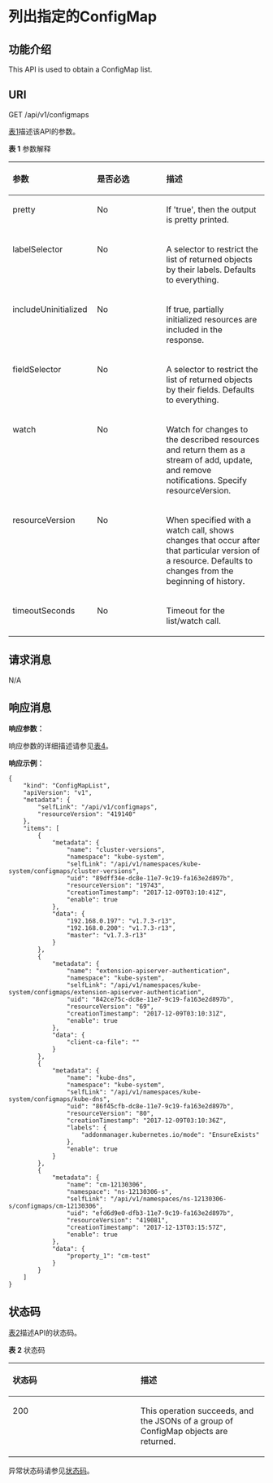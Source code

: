 # 列出指定的ConfigMap<a name="cce_02_0175"></a>

## 功能介绍<a name="section13111539"></a>

This API is used to obtain a ConfigMap list.

## URI<a name="section50894989"></a>

GET /api/v1/configmaps

[表1](#d0e44223)描述该API的参数。

**表 1**  参数解释

<a name="d0e44223"></a>
<table><thead align="left"><tr id="row29971"><th class="cellrowborder" valign="top" width="33%" id="mcps1.2.4.1.1"><p id="p65652297517"><a name="p65652297517"></a><a name="p65652297517"></a>参数</p>
</th>
<th class="cellrowborder" valign="top" width="27%" id="mcps1.2.4.1.2"><p id="p165661629135114"><a name="p165661629135114"></a><a name="p165661629135114"></a>是否必选</p>
</th>
<th class="cellrowborder" valign="top" width="40%" id="mcps1.2.4.1.3"><p id="p14567629115114"><a name="p14567629115114"></a><a name="p14567629115114"></a>描述</p>
</th>
</tr>
</thead>
<tbody><tr id="row57265865"><td class="cellrowborder" valign="top" width="33%" headers="mcps1.2.4.1.1 "><p id="p8023508"><a name="p8023508"></a><a name="p8023508"></a>pretty</p>
</td>
<td class="cellrowborder" valign="top" width="27%" headers="mcps1.2.4.1.2 "><p id="p45924424"><a name="p45924424"></a><a name="p45924424"></a>No</p>
</td>
<td class="cellrowborder" valign="top" width="40%" headers="mcps1.2.4.1.3 "><p id="p28890827"><a name="p28890827"></a><a name="p28890827"></a>If 'true', then the output is pretty printed.</p>
</td>
</tr>
<tr id="row58690859"><td class="cellrowborder" valign="top" width="33%" headers="mcps1.2.4.1.1 "><p id="p56339147"><a name="p56339147"></a><a name="p56339147"></a>labelSelector</p>
</td>
<td class="cellrowborder" valign="top" width="27%" headers="mcps1.2.4.1.2 "><p id="p68175"><a name="p68175"></a><a name="p68175"></a>No</p>
</td>
<td class="cellrowborder" valign="top" width="40%" headers="mcps1.2.4.1.3 "><p id="p5522208"><a name="p5522208"></a><a name="p5522208"></a>A selector to restrict the list of returned objects by their labels. Defaults to everything.</p>
</td>
</tr>
<tr id="row49699872"><td class="cellrowborder" valign="top" width="33%" headers="mcps1.2.4.1.1 "><p id="p66266702"><a name="p66266702"></a><a name="p66266702"></a>includeUninitialized</p>
</td>
<td class="cellrowborder" valign="top" width="27%" headers="mcps1.2.4.1.2 "><p id="p66002685"><a name="p66002685"></a><a name="p66002685"></a>No</p>
</td>
<td class="cellrowborder" valign="top" width="40%" headers="mcps1.2.4.1.3 "><p id="p66011391"><a name="p66011391"></a><a name="p66011391"></a>If true, partially initialized resources are included in the response.</p>
</td>
</tr>
<tr id="row57231613"><td class="cellrowborder" valign="top" width="33%" headers="mcps1.2.4.1.1 "><p id="p5249053"><a name="p5249053"></a><a name="p5249053"></a>fieldSelector</p>
</td>
<td class="cellrowborder" valign="top" width="27%" headers="mcps1.2.4.1.2 "><p id="p22520158"><a name="p22520158"></a><a name="p22520158"></a>No</p>
</td>
<td class="cellrowborder" valign="top" width="40%" headers="mcps1.2.4.1.3 "><p id="p12193511"><a name="p12193511"></a><a name="p12193511"></a>A selector to restrict the list of returned objects by their fields. Defaults to everything.</p>
</td>
</tr>
<tr id="row42632743"><td class="cellrowborder" valign="top" width="33%" headers="mcps1.2.4.1.1 "><p id="p30700144"><a name="p30700144"></a><a name="p30700144"></a>watch</p>
</td>
<td class="cellrowborder" valign="top" width="27%" headers="mcps1.2.4.1.2 "><p id="p3683734"><a name="p3683734"></a><a name="p3683734"></a>No</p>
</td>
<td class="cellrowborder" valign="top" width="40%" headers="mcps1.2.4.1.3 "><p id="p29947008"><a name="p29947008"></a><a name="p29947008"></a>Watch for changes to the described resources and return them as a stream of add, update, and remove notifications. Specify resourceVersion.</p>
</td>
</tr>
<tr id="row1087618"><td class="cellrowborder" valign="top" width="33%" headers="mcps1.2.4.1.1 "><p id="p20988238"><a name="p20988238"></a><a name="p20988238"></a>resourceVersion</p>
</td>
<td class="cellrowborder" valign="top" width="27%" headers="mcps1.2.4.1.2 "><p id="p22325714"><a name="p22325714"></a><a name="p22325714"></a>No</p>
</td>
<td class="cellrowborder" valign="top" width="40%" headers="mcps1.2.4.1.3 "><p id="p63552439"><a name="p63552439"></a><a name="p63552439"></a>When specified with a watch call, shows changes that occur after that particular version of a resource. Defaults to changes from the beginning of history.</p>
</td>
</tr>
<tr id="row35101045"><td class="cellrowborder" valign="top" width="33%" headers="mcps1.2.4.1.1 "><p id="p24612430"><a name="p24612430"></a><a name="p24612430"></a>timeoutSeconds</p>
</td>
<td class="cellrowborder" valign="top" width="27%" headers="mcps1.2.4.1.2 "><p id="p47449819"><a name="p47449819"></a><a name="p47449819"></a>No</p>
</td>
<td class="cellrowborder" valign="top" width="40%" headers="mcps1.2.4.1.3 "><p id="p18230149"><a name="p18230149"></a><a name="p18230149"></a>Timeout for the list/watch call.</p>
</td>
</tr>
</tbody>
</table>

## 请求消息<a name="section55401721"></a>

N/A

## 响应消息<a name="section28853449"></a>

**响应参数：**

响应参数的详细描述请参见[表4](公共响应参数.md#zh-cn_topic_0079614930_table6622802)。

**响应示例：**

```
{
    "kind": "ConfigMapList",
    "apiVersion": "v1",
    "metadata": {
        "selfLink": "/api/v1/configmaps",
        "resourceVersion": "419140"
    },
    "items": [
        {
            "metadata": {
                "name": "cluster-versions",
                "namespace": "kube-system",
                "selfLink": "/api/v1/namespaces/kube-system/configmaps/cluster-versions",
                "uid": "89dff34e-dc8e-11e7-9c19-fa163e2d897b",
                "resourceVersion": "19743",
                "creationTimestamp": "2017-12-09T03:10:41Z",
                "enable": true
            },
            "data": {
                "192.168.0.197": "v1.7.3-r13",
                "192.168.0.200": "v1.7.3-r13",
                "master": "v1.7.3-r13"
            }
        },
        {
            "metadata": {
                "name": "extension-apiserver-authentication",
                "namespace": "kube-system",
                "selfLink": "/api/v1/namespaces/kube-system/configmaps/extension-apiserver-authentication",
                "uid": "842ce75c-dc8e-11e7-9c19-fa163e2d897b",
                "resourceVersion": "69",
                "creationTimestamp": "2017-12-09T03:10:31Z",
                "enable": true
            },
            "data": {
                "client-ca-file": ""
            }
        },
        {
            "metadata": {
                "name": "kube-dns",
                "namespace": "kube-system",
                "selfLink": "/api/v1/namespaces/kube-system/configmaps/kube-dns",
                "uid": "86f45cfb-dc8e-11e7-9c19-fa163e2d897b",
                "resourceVersion": "80",
                "creationTimestamp": "2017-12-09T03:10:36Z",
                "labels": {
                    "addonmanager.kubernetes.io/mode": "EnsureExists"
                },
                "enable": true
            }
        },
        {
            "metadata": {
                "name": "cm-12130306",
                "namespace": "ns-12130306-s",
                "selfLink": "/api/v1/namespaces/ns-12130306-s/configmaps/cm-12130306",
                "uid": "efd6d9e0-dfb3-11e7-9c19-fa163e2d897b",
                "resourceVersion": "419081",
                "creationTimestamp": "2017-12-13T03:15:57Z",
                "enable": true
            },
            "data": {
                "property_1": "cm-test"
            }
        }
    ]
}
```

## 状态码<a name="section58354453"></a>

[表2](#d0e44344)描述API的状态码。

**表 2**  状态码

<a name="d0e44344"></a>
<table><thead align="left"><tr id="row34522802"><th class="cellrowborder" valign="top" width="50%" id="mcps1.2.3.1.1"><p id="p44883567"><a name="p44883567"></a><a name="p44883567"></a>状态码</p>
</th>
<th class="cellrowborder" valign="top" width="50%" id="mcps1.2.3.1.2"><p id="p11690292"><a name="p11690292"></a><a name="p11690292"></a>描述</p>
</th>
</tr>
</thead>
<tbody><tr id="row7389610"><td class="cellrowborder" valign="top" width="50%" headers="mcps1.2.3.1.1 "><p id="p61687544"><a name="p61687544"></a><a name="p61687544"></a>200</p>
</td>
<td class="cellrowborder" valign="top" width="50%" headers="mcps1.2.3.1.2 "><p id="p30635207"><a name="p30635207"></a><a name="p30635207"></a>This operation succeeds, and the JSONs of a group of ConfigMap objects are returned.</p>
</td>
</tr>
</tbody>
</table>

异常状态码请参见[状态码](状态码.md)。

